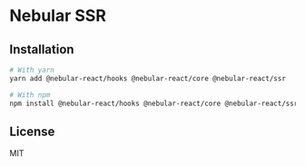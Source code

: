 # Nebular SSR

## Installation

```bash
# With yarn
yarn add @nebular-react/hooks @nebular-react/core @nebular-react/ssr

# With npm
npm install @nebular-react/hooks @nebular-react/core @nebular-react/ssr
```

## License

MIT
